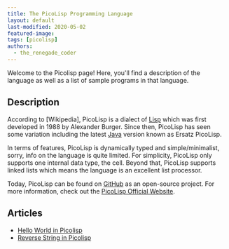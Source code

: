 ```yaml
---
title: The PicoLisp Programming Language
layout: default
last-modified: 2020-05-02
featured-image:
tags: [picolisp]
authors:
  - the_renegade_coder
---
```


Welcome to the Picolisp page! Here, you'll find a description of the language as well as a list of sample programs in that language.

## Description

According to [Wikipedia], PicoLisp is a dialect of [Lisp][2] which was first 
developed in 1988 by Alexander Burger. Since then, PicoLisp has seen 
some variation including the latest [Java][3] version known as Ersatz PicoLisp.

In terms of features, PicoLisp is dynamically typed and simple/minimalist, sorry, 
info on the language is quite limited. For simplicity, PicoLisp only supports 
one internal data type, the cell. Beyond that, PicoLisp supports linked lists 
which means the language is an excellent list processor.

Today, PicoLisp can be found on [GitHub][4] as an open-source project. For more 
information, check out the [PicoLisp Official Website][5].

[1]: https://en.wikipedia.org/wiki/PicoLisp
[2]: https://en.wikipedia.org/wiki/Lisp_(programming_language)
[3]: https://en.wikipedia.org/wiki/Java_(programming_language)
[4]: https://github.com/picolisp/pil21
[5]: https://picolisp.com/wiki/?home


## Articles

- [Hello World in Picolisp](https://sampleprograms.io/projects/hello-world/picolisp)
- [Reverse String in Picolisp](https://sampleprograms.io/projects/reverse-string/picolisp)